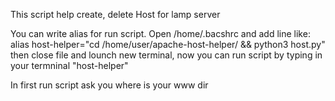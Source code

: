 This script help create, delete Host for lamp server

You can write alias for run script. 
Open /home/.bacshrc and add line like:
alias host-helper="cd /home/user/apache-host-helper/ && python3 host.py"
then close file and lounch new terminal, now you can run script by typing in your termninal "host-helper"

In first run script ask you where is your www dir





